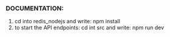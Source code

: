 ### DOCUMENTATION:

1. cd into redis_nodejs and write: npm install
2. to start the API endpoints: cd int src and write: npm run dev
